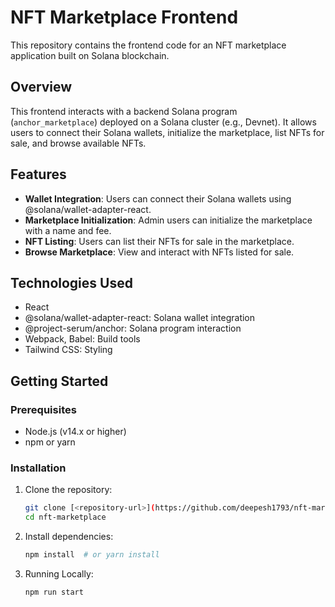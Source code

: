 # NFT Marketplace Frontend

This repository contains the frontend code for an NFT marketplace application built on Solana blockchain.

## Overview

This frontend interacts with a backend Solana program (`anchor_marketplace`) deployed on a Solana cluster (e.g., Devnet). It allows users to connect their Solana wallets, initialize the marketplace, list NFTs for sale, and browse available NFTs.

## Features

- **Wallet Integration**: Users can connect their Solana wallets using @solana/wallet-adapter-react.
- **Marketplace Initialization**: Admin users can initialize the marketplace with a name and fee.
- **NFT Listing**: Users can list their NFTs for sale in the marketplace.
- **Browse Marketplace**: View and interact with NFTs listed for sale.

## Technologies Used

- React
- @solana/wallet-adapter-react: Solana wallet integration
- @project-serum/anchor: Solana program interaction
- Webpack, Babel: Build tools
- Tailwind CSS: Styling

## Getting Started

### Prerequisites

- Node.js (v14.x or higher)
- npm or yarn

### Installation

1. Clone the repository:

   ```bash
   git clone [<repository-url>](https://github.com/deepesh1793/nft-marketplace.git)
   cd nft-marketplace
2. Install dependencies:

   ```bash
   npm install  # or yarn install
   ```
3. Running Locally:
   ```bash
   npm run start
   ```
